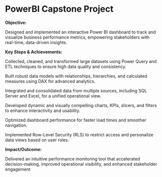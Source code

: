 # PowerBI Capstone Project
**Objective:**

Designed and implemented an interactive Power BI dashboard to track and visualize business performance metrics, empowering stakeholders with real-time, data-driven insights.

**Key Steps & Achievements:**

Collected, cleaned, and transformed large datasets using Power Query and ETL techniques to ensure high data quality and consistency.

Built robust data models with relationships, hierarchies, and calculated measures using DAX for advanced analytics.

Integrated and consolidated data from multiple sources, including SQL Server and Excel, for a unified operational view.

Developed dynamic and visually compelling charts, KPIs, slicers, and filters to enhance interactivity and usability.

Optimized dashboard performance for faster load times and smoother navigation.

Implemented Row-Level Security (RLS) to restrict access and personalize data views based on user roles.

**Impact/Outcome:**

Delivered an intuitive performance monitoring tool that accelerated decision-making, improved operational visibility, and enhanced stakeholder engagement
